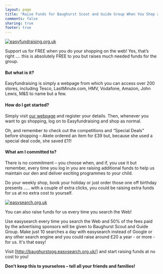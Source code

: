 ```yaml
---
layout: page
title: "Raise Funds for Baughurst Scout and Guide Group When You Shop and Search Online"
comments: false
sharing: true
footer: true
---
```


<section class="row-fluid">
<article class="span6">

<!-- Here's my badge to show support for Baughurst Scout and Guide Group. They raise funds with easyfundraising.org.uk -->
<a href="http://www.easyfundraising.org.uk/causes/baughurstsgg/?badge=ef_468x60_DF8KIW_1WKLJR.png&amp;u=1WKLJR&amp;urp=1WKLJR" class="easyfundraisingBadge"><img src="http://www.easyfundraising.org.uk/images/user-banners/ef-static/468x60_reversed.png" border="0" alt="easyfundraising.org.uk"></a>

Support us for FREE when you do your shopping on the web!
Yes, that’s right …. this is absolutely FREE to you but raises much needed funds for the group.

#### But what is it?

Easyfundraising is simply a webpage from which you can access over 200 stores, including Tesco, LastMinute.com, HMV, Vodafone, Amazon, John Lewis, M&S to name but a few.

#### How do I get started?

Simply visit [our webpage](http://www.easyfundraising.org.uk/baughurstsgg/) and register your details. Then, whenever you want to go shopping, log on to Easyfundraising and shop as normal.

Oh, and remember to check out the competitions and “Special Deals” before shopping – Akele ordered an item for £39 but, because she used a special deal code, she saved £11!

#### What am I committed to?

There is no commitment – you choose when, and if, you use it but remember, every time you log in you are raising additional funds to help us maintain our den and deliver exciting programmes to your child.

Do your weekly shop, book your holiday or just order those one off birthday presents ….. with a couple of extra clicks, you could be raising extra funds for us at no extra cost to yourself.

</article>
<article class="span6">

<!-- Here's my badge to show support for Baughurst Scout and Guide Group. They raise funds with easyfundraising.org.uk -->
<a href="http://baughurstsgg.easysearch.org.uk/?badge=es_468x60_DF8KIW_1WKLJR.png&amp;u=1WKLJR&amp;urp=1WKLJR" class="easyfundraisingBadge"><img src="http://www.easyfundraising.org.uk/images/user-banners/es-static/468x60_reversed.png" border="0" alt="easysearch.org.uk"></a>

You can also raise funds for us every time you search the Web!

Use easysearch every time you search the Web and 50% of the fees paid by the advertising sponsors will be given to Baughurst Scout and Guide Group. Make just 10 searches a day with easysearch instead of Google or any other search engine and you could raise around £20 a year - or more - for us. It's that easy!

Visit [http://baughurstsgg.easysearch.org.uk/] and start raising funds at no cost to you!

 
**Don’t keep this to yourselves – tell all your friends and families!**

</article>
</section>